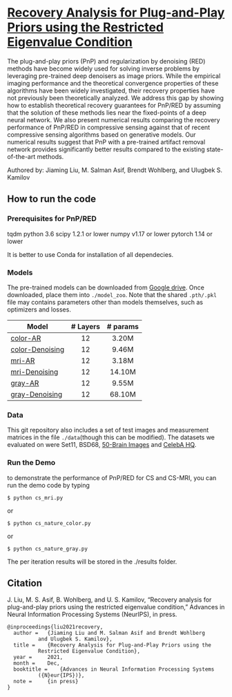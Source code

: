 # [Recovery Analysis for Plug-and-Play Priors using the Restricted Eigenvalue Condition](https://arxiv.org/abs/2106.03668)

The plug-and-play priors (PnP) and regularization by denoising (RED) methods have become widely used for solving inverse problems by leveraging pre-trained deep denoisers as image priors.  While the empirical imaging performance and the theoretical convergence properties of these algorithms have been widely investigated, their recovery properties have not previously been theoretically analyzed.  We address this gap by showing how to establish theoretical recovery guarantees for PnP/RED by assuming that the solution of these methods lies near the fixed-points of a deep neural network. We also present numerical results comparing the recovery performance of PnP/RED in compressive sensing against that of recent compressive sensing algorithms based on generative models. Our numerical results suggest that PnP with a pre-trained artifact removal network provides significantly better results compared to the existing state-of-the-art methods.

Authored by: Jiaming Liu, M. Salman Asif, Brendt Wohlberg, and Ulugbek S. Kamilov

## How to run the code

### Prerequisites for PnP/RED
tqdm
python 3.6
scipy 1.2.1 or lower
numpy v1.17 or lower
pytorch 1.14 or lower

It is better to use Conda for installation of all dependecies.

### Models

The pre-trained models can be downloaded from [Google drive](https://drive.google.com/drive/folders/1qqBGX0-cI-2Jck3tGnT1OjCkIuTTS-To?usp=sharing). Once downloaded, place them into `./model_zoo`. Note that the shared `.pth/.pkl` file may contains parameters other than models themselves, such as optimizers and losses.

|Model|# Layers|# params|
|---|:--:|:---:|
|[color-AR](https://drive.google.com/drive/folders/1Irbacw8JEUuCOXqgk9Nuq555kcsYkpNI?usp=sharing)     | 12 | 3.20M |
|[color-Denoising](https://drive.google.com/drive/folders/16LuRaW6SBqUOD7EFiKsnWXhQcxZokM-Y?usp=sharing)     | 12 | 9.46M |
|[mri-AR](https://drive.google.com/drive/folders/1iq9i7wUJqkvsKXH8Z8D3wjWEZEcEoNeB?usp=sharing)| 12 | 3.18M  |
|[mri-Denoising](https://drive.google.com/drive/folders/1z8UFuauD0qnpKggxOunjTu_yA03SGgzc?usp=sharing)| 12 | 14.10M  |
|[gray-AR](https://drive.google.com/drive/folders/1vBvsHfzcCLkwXBTDff49L4H3pcQR3Qa7?usp=sharing)| 12 | 9.55M  |
|[gray-Denoising](https://drive.google.com/drive/folders/1mKkctIvFYrpW88i1W-LzwtGqAMURoZem?usp=sharing)| 12 | 68.10M  |

### Data

This git repository also includes a set of test images and measurement matrices in the file `./data`(though this can be modified).  The datasets we evaluated on were Set11, BSD68, [50-Brain Images](https://github.com/jianzhangcs/ISTA-Net-PyTorch) and [CelebA HQ](https://github.com/tkarras/progressive_growing_of_gans).

### Run the Demo

to demonstrate the performance of PnP/RED for CS and CS-MRI, you can run the demo code by typing

```
$ python cs_mri.py
```

or

```
$ python cs_nature_color.py
```

or

```
$ python cs_nature_gray.py
```

The per iteration results will be stored in the ./results folder.



## Citation
J. Liu, M. S. Asif, B. Wohlberg, and U. S. Kamilov, “Recovery analysis for plug-and-play priors using the restricted eigenvalue condition,” Advances in Neural Information Processing Systems (NeurIPS), in press.
```
@inproceedings{liu2021recovery,
  author =	 {Jiaming Liu and M. Salman Asif and Brendt Wohlberg
		  and Ulugbek S. Kamilov},
  title =	 {Recovery Analysis for Plug-and-Play Priors using the
		  Restricted Eigenvalue Condition},
  year =	 2021,
  month =	 Dec,
  booktitle =	 {Advances in Neural Information Processing Systems
		  ({N}eur{IPS})},
  note =	 {in press}
}
```
